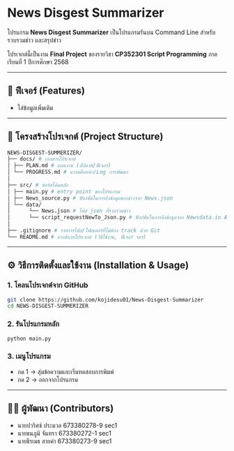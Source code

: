 

# News Disgest Summarizer

โปรแกรม **News Disgest Summarizer** เป็นโปรแกรมรันบน Command Line สำหรับรวบรวมข่าว และสรุปข่าว

โปรเจกต์นี้เป็นงาน **Final Project** ของรายวิชา **CP352301 Script Programming** ภาคเรียนที่ 1 ปีการศึกษา 2568  

---

## 📌 ฟีเจอร์ (Features)
- ใส่ข้อมูลเพิ่มเติม

---

## 📂 โครงสร้างโปรเจกต์ (Project Structure)

```bash
NEWS-DISGEST-SUMMERIZER/
├── docs/ # เอกสารโปรเจกต์
│ ├── PLAN.md # แผนงาน (สัปดาห์/ฟีเจอร์)
│ └── PROGRESS.md # ความคืบหน้า/Log การพัฒนา
│
├── src/ # ซอร์สโค้ดหลัก
│ ├── main.py # entry point ของโปรแกรม
│ ├── News_source.py # ฟังก์ชันในการดึงข้อมูลของข่าวจาก News.json
│ └── data/
│      └── News.json # ไฟล์ json ที่ราบรวมข่าว
│      └── script_requestNewTo_Json.py # ฟังก์ชันในการดึงข้อมูลจาก Newsdata.io API
│
├── .gitignore # รายการไฟล์/โฟลเดอร์ที่ไม่ต้อง track ด้วย Git
└── README.md # คำอธิบายโปรเจกต์ (วิธีใช้งาน, ฟีเจอร์ ฯลฯ)
```

---

## ⚙️ วิธีการติดตั้งและใช้งาน (Installation & Usage)

### 1. โคลนโปรเจกต์จาก GitHub
```bash
git clone https://github.com/kojidesu01/News-Disgest-Summarizer
cd NEWS-DISGEST-SUMMERIZER
```
### 2. รันโปรแกรมหลัก
```bash
python main.py
```

### 3. เมนูโปรแกรม
 * กด 1 → สุ่มข้อความและเริ่มทดสอบการพิมพ์
 * กด 2 → ออกจากโปรแกรม

---

## 👨‍💻 ผู้พัฒนา (Contributors)

- นายปวริศช์ ประมวล 673380278-9 sec1  
- นายธนภูมิ จันทรา 673380272-1 sec1  
- นายธีรเมธ สายคำ 673380273-9 sec1  


